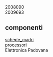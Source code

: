 2008090  
2009693  
## componenti  
[schede_madri](schede_madri.md)  
[processori](processori.md)    
Elettronica Padovana